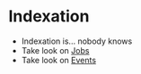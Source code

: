# Indexation

* Indexation is... nobody knows
* Take look on [Jobs](jobs.md)
* Take look on [Events](events.md)
